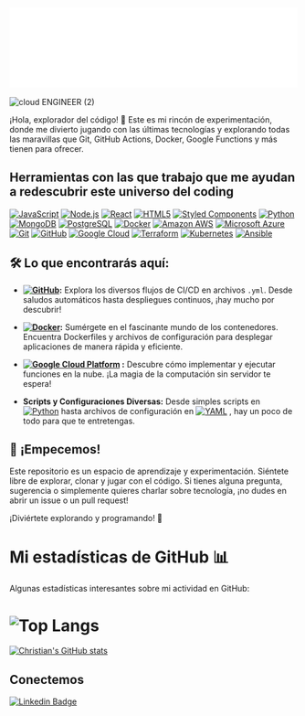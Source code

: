 ![Hello](docs/hello.svg)

![cloud ENGINEER (2)](https://github.com/Christianmendez1501/Christianmendez1501/assets/143126480/cb5d93be-9d76-4193-a934-ba6657cd31ee)


¡Hola, explorador del código! 👋 Este es mi rincón de experimentación, donde me divierto jugando con las últimas tecnologías y explorando todas las maravillas que Git, GitHub Actions, Docker, Google Functions y más tienen para ofrecer.

## Herramientas con las que trabajo que me ayudan a redescubrir este universo del coding


<a href="https://www.javascript.com/"><img src="https://img.shields.io/badge/-JavaScript-F7DF1E?style=for-the-badge&logo=javascript&logoColor=black" height="60" alt="JavaScript"></a>
<a href="https://nodejs.org/"><img src="https://img.shields.io/badge/-Node.js-339933?style=for-the-badge&logo=node.js&logoColor=white" height="60" alt="Node.js"></a>
<a href="https://reactjs.org/"><img src="https://img.shields.io/badge/-React-61DAFB?style=for-the-badge&logo=react&logoColor=white" height="60" alt="React"></a>
<a href="https://developer.mozilla.org/en-US/docs/Web/Guide/HTML/HTML5"><img src="https://img.shields.io/badge/-HTML5-E34F26?style=for-the-badge&logo=html5&logoColor=white" height="60" alt="HTML5"></a>
<a href="https://styled-components.com/"><img src="https://img.shields.io/badge/-Styled_Components-DB7093?style=for-the-badge&logo=styled-components&logoColor=white" height="60" alt="Styled Components"></a>
<a href="https://www.python.org/"><img src="https://img.shields.io/badge/-Python-3776AB?style=for-the-badge&logo=python&logoColor=white" height="60" alt="Python"></a>
<a href="https://www.mongodb.com/"><img src="https://img.shields.io/badge/-MongoDB-47A248?style=for-the-badge&logo=mongodb&logoColor=white" height="60" alt="MongoDB"></a>
<a href="https://www.postgresql.org/"><img src="https://img.shields.io/badge/-PostgreSQL-336791?style=for-the-badge&logo=postgresql&logoColor=white" height="60" alt="PostgreSQL"></a>
<a href="https://www.docker.com/"><img src="https://img.shields.io/badge/-Docker-2496ED?style=for-the-badge&logo=docker&logoColor=white" height="60" alt="Docker"></a>
<a href="https://aws.amazon.com/"><img src="https://img.shields.io/badge/Amazon_AWS-232F3E?style=for-the-badge&logo=amazon-aws&logoColor=white" height="60" alt="Amazon AWS"></a>
<a href="https://azure.microsoft.com/"><img src="https://img.shields.io/badge/Microsoft_Azure-0089D6?style=for-the-badge&logo=microsoft-azure&logoColor=white" height="60" alt="Microsoft Azure"></a>
<a href="https://git-scm.com/"><img src="https://img.shields.io/badge/-Git-F05032?style=for-the-badge&logo=git&logoColor=white" height="60" alt="Git"></a>
<a href="https://github.com/"><img src="https://img.shields.io/badge/-GitHub-181717?style=for-the-badge&logo=github&logoColor=white" height="60" alt="GitHub"></a>
<a href="https://cloud.google.com/"><img src="https://img.shields.io/badge/Google_Cloud-4285F4?style=for-the-badge&logo=google-cloud&logoColor=white" height="60" alt="Google Cloud"></a>
<a href="https://www.terraform.io/"><img src="https://img.shields.io/badge/Terraform-623CE4?style=for-the-badge&logo=terraform&logoColor=white" height="60" alt="Terraform"></a>
<a href="https://kubernetes.io/"><img src="https://img.shields.io/badge/Kubernetes-326CE5?style=for-the-badge&logo=kubernetes&logoColor=white" height="60" alt="Kubernetes"></a>
<a href="https://www.ansible.com/"><img src="https://img.shields.io/badge/Ansible-EE0000?style=for-the-badge&logo=ansible&logoColor=white" height="60" alt="Ansible"></a>



## 🛠️ Lo que encontrarás aquí:

- **[![GitHub](https://img.shields.io/badge/-GitHub-181717?style=for-the-badge&logo=github&logoColor=white)](https://github.com/):** Explora los diversos flujos de CI/CD en archivos `.yml`. Desde saludos automáticos hasta despliegues continuos, ¡hay mucho por descubrir!

- **[![Docker](https://img.shields.io/badge/-Docker-2496ED?style=for-the-badge&logo=docker&logoColor=white)](https://www.docker.com/):** Sumérgete en el fascinante mundo de los contenedores. Encuentra Dockerfiles y archivos de configuración para desplegar aplicaciones de manera rápida y eficiente.

- **[![Google Cloud Platform](https://img.shields.io/badge/Google_Cloud_Platform-4285F4?style=for-the-badge&logo=google-cloud&logoColor=white)](https://cloud.google.com/)
:** Descubre cómo implementar y ejecutar funciones en la nube. ¡La magia de la computación sin servidor te espera!

- **Scripts y Configuraciones Diversas:** Desde simples scripts en 
[![Python](https://img.shields.io/badge/-Python-3776AB?style=for-the-badge&logo=python&logoColor=white)](https://www.python.org/) hasta archivos de configuración en [![YAML](https://img.shields.io/badge/YAML-%23FFDAB9.svg?style=for-the-badge&logo=data:image/svg+xml;base64,PHN2ZyB4bWxucz0iaHR0cDovL3d3dy53My5vcmcvMjAwMC9zdmciIHdpZHRoPSIxMCIgaGVpZ2h0PSIxMCIgdmlld0JveD0iMCAwIDEwIDEwIj4KICA8cGF0aCBkPSJNIDQuNzY1LjQ1N0MuOTc1LjQ1NyAwIDQuNTUyLjk3NSA0Ljc2MyAwbDQuNzYyIDQuNzYyLTQuNzY0IDQuNzYzYy0uOTc1LS45NzUtMS45NzUtLjk3NS0zLjk3NCAwLS45NzUtLjk3NS0uOTc1LTMuOTc1IDAtLjk3NSAxLjk3NS0uOTc1IDMuOTc1czEuOTc1Ljk3NSAzLjk3NSAuOTc1Ljk3NSAzLjk3NXoiLz4KPC9zdmc+Cg==)](https://yaml.org/)
, hay un poco de todo para que te entretengas.

## 🚀 ¡Empecemos!

Este repositorio es un espacio de aprendizaje y experimentación. Siéntete libre de explorar, clonar y jugar con el código. Si tienes alguna pregunta, sugerencia o simplemente quieres charlar sobre tecnología, ¡no dudes en abrir un issue o un pull request!

¡Diviértete explorando y programando! 🎉

# Mi estadísticas de GitHub 📊

Algunas estadísticas interesantes sobre mi actividad en GitHub:

# ![Top Langs](https://github-readme-stats.vercel.app/api/top-langs/?username=Christianmendez1501&layout=compact) 

[![Christian's GitHub stats](https://github-readme-stats.vercel.app/api?username=Christianmendez1501&show_icons=true&theme=radical)](https://github.com/Christianmendez1501)









## Conectemos

[![Linkedin Badge](https://www.vectorlogo.zone/logos/linkedin/linkedin-icon.svg)](https://www.linkedin.com/in/christiandavidmendez/)

